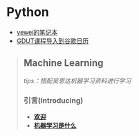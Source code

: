 # Python

* [yewei的笔记本](https://github.com/ywandy/Re_learn_python)
* [GDUT课程导入到谷歌日历](https://github.com/ywandy/GDUT_Lesson_TO_GOOGLE)

>## Machine Learning
>
>_tips：搭配吴恩达机器学习资料进行学习_
>
>### 引言(Introducing)
>- [**欢迎**](ML/ML_welcome.md)
>- [**机器学习是什么**](ML/ML_What_is_machine_learning.md)
